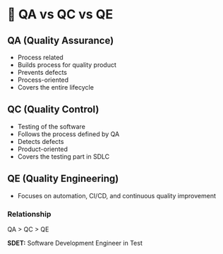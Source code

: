# 🧾 QA vs QC vs QE

## QA (Quality Assurance)
- Process related
- Builds process for quality product
- Prevents defects
- Process-oriented
- Covers the entire lifecycle

## QC (Quality Control)
- Testing of the software
- Follows the process defined by QA
- Detects defects
- Product-oriented
- Covers the testing part in SDLC

## QE (Quality Engineering)
- Focuses on automation, CI/CD, and continuous quality improvement

### Relationship
QA > QC > QE

**SDET:** Software Development Engineer in Test
